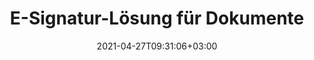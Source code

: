---
############################# Static ############################
layout: "product"
date: 2021-04-27T09:31:06+03:00
draft: false

product: "Signature"
product_tag: "signature"

############################# Head ############################
head_title: ".NET, Java, Cloud-APIs und Online-Apps für Dokumentensignaturen"
head_description: "Holen Sie sich eine All-in-One-Dokumenten-E-Signatur-Lösung für .NET-, Java- und Cloud-basierte Anwendungen. Signieren Sie gängige Dokumentenformate online mit der einfachen Drag-and-Drop-Funktion"

############################# Header ############################
title: "E-Signatur-Lösung für Dokumente"
description: "Signieren Sie digitale Dokumente und Bilder auf jeder Plattform mit unseren flexiblen APIs und App-basierten Lösungen für Programmierer und Endbenutzer."

############################# APIs ###############################
apis:
  enable: true

  api:
    # api loop
    - title: "GroupDocs.Signature High-Code-APIs enthalten"
      link: "/signature/"
      label: "Alle High-Code-APIs anzeigen"
      api_product:
        # api_product loop
        - link: "/signature/net/"
          img_alt: "GroupDocs.Signature for .NET"
          image: "/border/groupdocs-signature-net.svg"
          product: "GroupDocs.Signature for"
          platform: ".NET"
          content: "Native .NET-API zum Hinzufügen, Suchen und Überprüfen der gängigsten digitalen Signaturtypen zu Microsoft Office, PDF, Bildern und verschiedenen anderen Formaten in .NET-Anwendungen."

        # api_product loop
        - link: "/signature/java/"
          img_alt: "GroupDocs.Signature for Java"
          image: "/border/groupdocs-signature-java.svg"
          product: "GroupDocs.Signature for"
          platform: "Java"
          content: "Statten Sie Java-Anwendungen mit eSignatur-Funktionen aus, um eine Vielzahl von Dokumenten und Bildern auf jedem Betriebssystem mit installiertem JDK digital zu signieren."

    # api loop
    - title: "GroupDocs.Signature Low-Code-APIs enthalten"
      link: "https://products.groupdocs.cloud/signature"
      label: "Alle Low-Code-APIs anzeigen"
      api_product:
        # api_product loop
        - link: "https://products.groupdocs.cloud/signature/curl"
          img_alt: "GroupDocs.Signature Cloud for cURL"
          image: "/sdk/groupdocs_signature-for-curl.svg"
          product: "GroupDocs.Signature"
          platform: "Cloud for cURL"
          content: "Arbeiten Sie mit der cURL RESTful Document Signature API, um verschiedene Signaturtypen in allen gängigen Dokumentformaten hinzuzufügen und zu bearbeiten, einschließlich PDF, Word, Excel und Bildern."

        # api_product loop
        - link: "https://products.groupdocs.cloud/signature/net"
          img_alt: "GroupDocs.Signature Cloud SDK for .NET"
          image: "/sdk/groupdocs_signature-for-net.svg"
          product: "GroupDocs.Signature"
          platform: "Cloud SDK for .NET"
          content: "Verwenden Sie die E-Signatur-RESTful-API ganz einfach mit dem .NET SDK, um digitale Signaturen in einer Reihe von Dokumentformaten innerhalb von .NET-Anwendungen zu verwalten."

        # api_product loop
        - link: "https://products.groupdocs.cloud/signature/java"
          img_alt: "GroupDocs.Signature Cloud SDK for Java"
          image: "/sdk/groupdocs_signature-for-java.svg"
          product: "GroupDocs.Signature"
          platform: "Cloud SDK for Java"
          content: "Implementieren Sie erweiterte Dokumentsignaturfunktionen in Ihren Java-Anwendungen mit dem speziell entwickelten Dokumentsignatur-SDK für Java."

    # api loop
    - title: "GroupDocs.Signature Keine Code-Apps enthalten"
      link: "https://products.groupdocs.app/signature"
      label: "Alle No-Code-Apps anzeigen"
      api_product:
        # api_product loop
        - link: "https://products.groupdocs.app/signature/total"
          img_alt: "GroupDocs.Signature Total"
          image: "/app/groupdocs_signature-app.svg"
          product: "GroupDocs.Signature"
          platform: "Total"
          content: "Signieren Sie Microsoft Word-, Excel-, PowerPoint-, Visio- und PDF-Dateien mit Text, Bild, Barcode oder QR-Code."

        # api_product loop
        - link: "https://products.groupdocs.app/signature/docx"
          img_alt: "GroupDocs.Signature DOCX"
          image: "/app/groupdocs_words-app.svg"
          product: "GroupDocs.Signature"
          platform: "DOCX"
          content: "Signieren Sie Word-Dokumente kostenlos online direkt in Ihrem Browser."

        # api_product loop
        - link: "https://products.groupdocs.app/signature/pdf"
          img_alt: "GroupDocs.Signature PDF"
          image: "/app/groupdocs_pdf-app.svg"
          product: "GroupDocs.Signature"
          platform: "PDF"
          content: "e-Signieren Sie PDF-Dateien mit Text, Bild oder Barcode in jedem Webbrowser."

############################# Back to top ###############################
back_to_top:
  enable: true
---